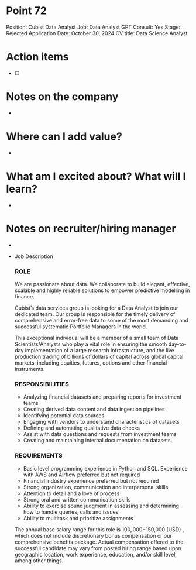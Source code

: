 # Point 72

Position: Cubist Data Analyst
Job: Data Analyst
GPT Consult: Yes
Stage: Rejected
Application Date: October 30, 2024
CV title: Data Science Analyst

# Action items

- [ ]  

# Notes on the company

- 

# Where can I add value?

- 

# What am I excited about? What will I learn?

- 

# Notes on recruiter/hiring manager

- 

- Job Description
    
    ### ROLE
    
    We are passionate about data. We collaborate to build elegant, effective, scalable and highly reliable solutions to empower predictive modelling in finance.
    
    Cubist’s data services group is looking for a Data Analyst to join our dedicated team. Our group is responsible for the timely delivery of comprehensive and error-free data to some of the most demanding and successful systematic Portfolio Managers in the world.
    
    This exceptional individual will be a member of a small team of Data Scientists/Analysts who play a vital role in ensuring the smooth day-to-day implementation of a large research infrastructure, and the live production trading of billions of dollars of capital across global capital markets, including equities, futures, options and other financial instruments.
    
    ### RESPONSIBILITIES
    
    - Analyzing financial datasets and preparing reports for investment teams
    - Creating derived data content and data ingestion pipelines
    - Identifying potential data sources
    - Engaging with vendors to understand characteristics of datasets
    - Defining and automating qualitative data checks
    - Assist with data questions and requests from investment teams
    - Creating and maintaining internal documentation on datasets
    
    ### REQUIREMENTS
    
    - Basic level programming experience in Python and SQL. Experience with AWS and Airflow preferred but not required
    - Financial industry experience preferred but not required
    - Strong organization, communication and interpersonal skills
    - Attention to detail and a love of process
    - Strong oral and written communication skills
    - Ability to exercise sound judgment in assessing and determining how to handle queries, calls and issues
    - Ability to multitask and prioritize assignments
    
    The annual base salary range for this role is $100,000-$150,000 (USD) , which does not include discretionary bonus compensation or our comprehensive benefits package. Actual compensation offered to the successful candidate may vary from posted hiring range based upon geographic location, work experience, education, and/or skill level, among other things.